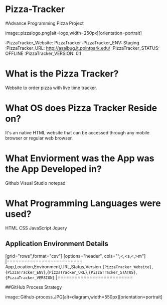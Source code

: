 # Pizza-Tracker
#Advance Programming Pizza Project

image::pizzalogo.png[alt=logo,width=250px][orientation=portrait]



:PizzaTracker_Website: PizzaTracker
:PizzaTracker_ENV: Staging
:PizzaTracker_URL: http://asalbug.it.pointpark.edu/
:PizzaTracker_STATUS: OFFLINE
:PizzaTracker_VERSION: 0.1

# What is the Pizza Tracker?
Website to order pizza with live time tracker.

# What OS does Pizza Tracker Reside on?
It's an native HTML website that can be accessed through any mobile browser or regular web browser.


# What Enviorment was the App was the App Developed in?
 Github
 Visual Studio
 notepad



# What Programming Languages were used?
HTML
CSS
JavaScript
Jquery


## Application Environment Details

[grid="rows",format="csv"]
[options="header", cols="^,<,<s,<,>m"]
|==========================
App,Location,Environment,URL,Status,Version
`{PizzaTracker_Website}`,`{PizzaTracker_ENV}`,`{PizzaTracker_URL}`,`{PizzaTracker_STATUS}`,`{PizzaTracker_VERSION}`
|==========================

##GitHub Process Strategy 


image::Github-process.JPG[alt=diagram,width=550px][orientation=portrait]





